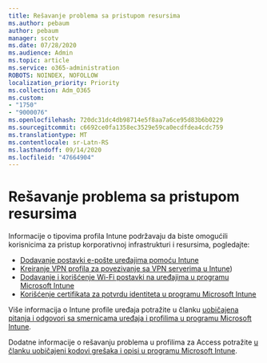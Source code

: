 ```yaml
---
title: Rešavanje problema sa pristupom resursima
ms.author: pebaum
author: pebaum
manager: scotv
ms.date: 07/28/2020
ms.audience: Admin
ms.topic: article
ms.service: o365-administration
ROBOTS: NOINDEX, NOFOLLOW
localization_priority: Priority
ms.collection: Adm_O365
ms.custom:
- "1750"
- "9000076"
ms.openlocfilehash: 720dc31dc4db98714e5f8aa7a6ce95d83b6b0229
ms.sourcegitcommit: c6692ce0fa1358ec3529e59ca0ecdfdea4cdc759
ms.translationtype: MT
ms.contentlocale: sr-Latn-RS
ms.lasthandoff: 09/14/2020
ms.locfileid: "47664904"
---
```

# <a name="troubleshoot-resource-access-issues"></a>Rešavanje problema sa pristupom resursima

Informacije o tipovima profila Intune podržavaju da biste omogućili korisnicima za pristup korporativnoj infrastrukturi i resursima, pogledajte:

- [Dodavanje postavki e-pošte uređajima pomoću Intune](https://docs.microsoft.com/intune/email-settings-configure)
- [Kreiranje VPN profila za povezivanje sa VPN serverima u Intune](https://docs.microsoft.com/intune/vpn-settings-configure))
- [Dodavanje i korišćenje Wi-Fi postavki na uređajima u programu Microsoft Intune](https://docs.microsoft.com/intune/wi-fi-settings-configure)
- [Korišćenje certifikata za potvrdu identiteta u programu Microsoft Intune](https://docs.microsoft.com/intune/certificates-configure)

Više informacija o Intune profile uređaja potražite u članku [uobičajena pitanja i odgovori sa smernicama uređaja i profilima u programu Microsoft Intune](https://docs.microsoft.com/intune/device-profile-troubleshoot).

Dodatne informacije o rešavanju problema u profilima za Access potražite [u članku uobičajeni kodovi grešaka i opisi u programu Microsoft Intune](https://docs.microsoft.com/intune/troubleshoot-company-resource-access-problems).